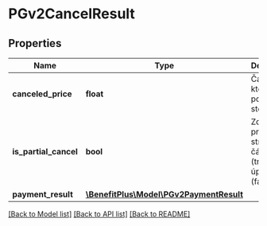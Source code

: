 # PGv2CancelResult

## Properties
Name | Type | Description | Notes
------------ | ------------- | ------------- | -------------
**canceled_price** | **float** | Částka, kterou se podařilo stornovat. | [optional] 
**is_partial_cancel** | **bool** | Zda proběhlé strono bylo částečné (true), nebo úplné (false). | [optional] 
**payment_result** | [**\BenefitPlus\Model\PGv2PaymentResult**](PGv2PaymentResult.md) |  | [optional] 

[[Back to Model list]](../../README.md#documentation-for-models) [[Back to API list]](../../README.md#documentation-for-api-endpoints) [[Back to README]](../../README.md)

